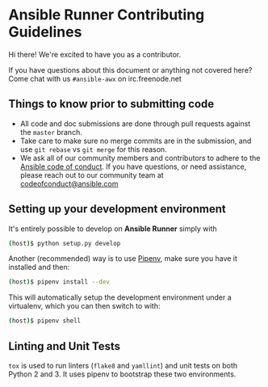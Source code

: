 # Ansible Runner Contributing Guidelines

Hi there! We're excited to have you as a contributor.

If you have questions about this document or anything not covered here? Come chat with us `#ansible-awx` on irc.freenode.net

## Things to know prior to submitting code

- All code and doc submissions are done through pull requests against the `master` branch.
- Take care to make sure no merge commits are in the submission, and use `git rebase` vs `git merge` for this reason.
- We ask all of our community members and contributors to adhere to the [Ansible code of conduct](http://docs.ansible.com/ansible/latest/community/code_of_conduct.html). If you have questions, or need assistance, please reach out to our community team at [codeofconduct@ansible.com](mailto:codeofconduct@ansible.com)   

## Setting up your development environment

It's entirely possible to develop on **Ansible Runner** simply with

```bash
(host)$ python setup.py develop
```

Another (recommended) way is to use [Pipenv](https://docs.pipenv.org/), make sure you have it installed and then:

```bash
(host)$ pipenv install --dev
```

This will automatically setup the development environment under a virtualenv, which you can then switch to with:

```bash
(host)$ pipenv shell
```

## Linting and Unit Tests

`tox` is used to run linters (`flake8` and `yamllint`) and unit tests on both Python 2 and 3. It uses pipenv to bootstrap these two environments.
